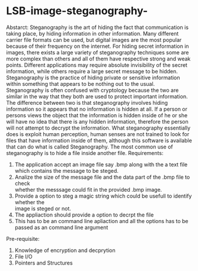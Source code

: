 # LSB-image-steganography-

Abstarct:
Steganography is the art of hiding the fact that communication is taking place, by hiding 
information in other information. Many different carrier file formats can be used, but 
digital images are the most popular because of their frequency on the internet. For hiding 
secret information in images, there exists a large variety of steganography techniques some 
are more complex than others and all of them have respective strong and weak points. 
Different applications may require absolute invisibility of the secret information, while 
others require a large secret message to be hidden. 
Steganography is the practice of hiding private or sensitive information within something 
that appears to be nothing out to the usual. Steganography is often confused with 
cryptology because the two are similar in the way that they both are used to protect 
important information. The difference between two is that steganography involves hiding 
information so it appears that no information is hidden at all. If a person or persons views 
the object that the information is hidden inside of he or she will have no idea that there is 
any hidden information, therefore the person will not attempt to decrypt the information. 
What steganography essentially does is exploit human perception, human senses are not 
trained to look for files that have information inside of them, although this software is 
available that can do what is called Steganography. The most common use of steganography 
is to hide a file inside another file. 
Requirements:   
1. The application accept an image file say .bmp along with the a text file which 
contains the message to be steged. 
2. Analize the size of the message file and the data part of the .bmp file to check  
   whether the messsage could fit in the provided .bmp image. 
3. Provide a option to steg a magic string which could be usefull to identify whether the  
   image is steged or not. 
4. The appliaction should provide a option to decrpt the file 
5. This has to be an command line apliaction and all the options has to be passed as an 
   command line argument 

Pre-requisite: 

1. Knowledge of encryption and decprytion 
2. File I/O 
3. Pointers and Structures 
